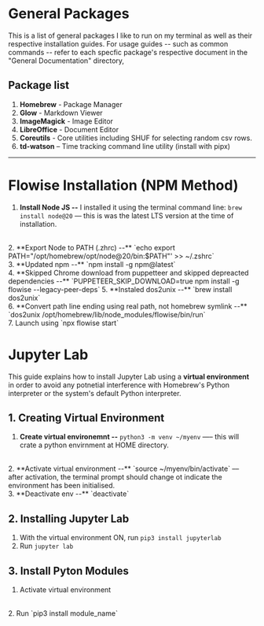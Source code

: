 # General Packages

This is a list of general packages I like to run on my terminal as well as their respective installation guides. For usage guides -- such as common commands -- refer to each specfic package's respective document in the "General Documentation" directory, 

## Package list

1. **Homebrew** - Package Manager  
2. **Glow** - Markdown Viewer 
3. **ImageMagick** - Image Editor
4. **LibreOffice** - Document Editor
5. **Coreutils** - Core utilities including SHUF for selecting random csv rows. 
6. **td-watson** – Time tracking command line utility (install with pipx)

---

# Flowise Installation (NPM Method)

1. **Install Node JS --** I installed it using the terminal command line: `brew install node@20` — this is was the latest LTS version at the time of installation.   
<br>
2. **Export Node to PATH (.zhrc) --** `echo export PATH="/opt/homebrew/opt/node@20/bin:$PATH"' >> ~/.zshrc`  
<br>
3. **Updated npm --** `npm install -g npm@latest`  
<br>
4. **Skipped Chrome download from puppetteer and skipped depreacted dependencies --** `PUPPETEER_SKIP_DOWNLOAD=true npm install -g flowise --legacy-peer-deps`  
5. **Instaled dos2unix --** `brew install dos2unix` 
<br>
6. **Convert path line ending using real path, not homebrew symlink --** `dos2unix /opt/homebrew/lib/node_modules/flowise/bin/run`  
<br>
7. Launch using `npx flowise start`

# Jupyter Lab

This guide explains how to install Jupyter Lab using a **virtual environment** in order to avoid any potnetial interference with Homebrew's Python interpreter or the system's default Python interpreter.

## 1. Creating Virtual Environment

1. **Create virtual environemnt --** `python3 -m venv ~/myenv` —– this will crate a python envirnment at HOME directory.
<br>
2. **Activate virtual environment --** `source ~/myenv/bin/activate` –– after activation, the terminal prompt should change ot indicate the environment has been initialised.
<br>
3. **Deactivate env --** `deactivate`

## 2. Installing Jupyter Lab

1. With the virtual environment ON, run `pip3 install jupyterlab`
2. Run `jupyter lab`

## 3. Install Pyton Modules

1. Activate virtual environment
<br>
2. Run `pip3 install module_name` 

